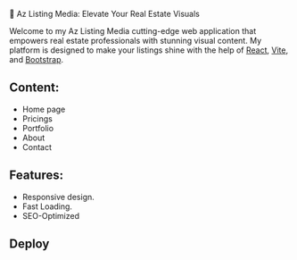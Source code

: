 📸 Az Listing Media: Elevate Your Real Estate Visuals

Welcome to my Az Listing Media cutting-edge web application that empowers real estate professionals with stunning visual content. My platform is designed to make your listings shine with the help of  [React](https://es.react.dev/reference/react), [Vite](https://vitejs.dev/), and [Bootstrap](https://react-bootstrap.netlify.app/). 

## Content:

- Home page
- Pricings
- Portfolio
- About
- Contact

## Features:

- Responsive design.
- Fast Loading.
- SEO-Optimized

## Deploy



